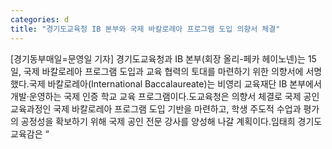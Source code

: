 ```yaml
---
categories: d
title: "경기도교육청 IB 본부와 국제 바칼로레아 프로그램 도입 의향서 체결"
---
```

[경기동부매일=문영일 기자] 경기도교육청과 IB 본부(회장 올리-페카 헤이노넨)는 15일, 국제 바칼로레아 프로그램 도입과 교육 협력의 토대를 마련하기 위한 의향서에 서명했다.국제 바칼로레아(International Baccalaureate)는 비영리 교육재단 IB 본부에서 개발·운영하는 국제 인증 학교 교육 프로그램이다.도교육청은 의향서 체결로 국제 공인 교육과정인 국제 바칼로레아 프로그램 도입 기반을 마련하고, 학생 주도적 수업과 평가의 공정성을 확보하기 위해 국제 공인 전문 강사를 양성해 나갈 계획이다.임태희 경기도교육감은 “